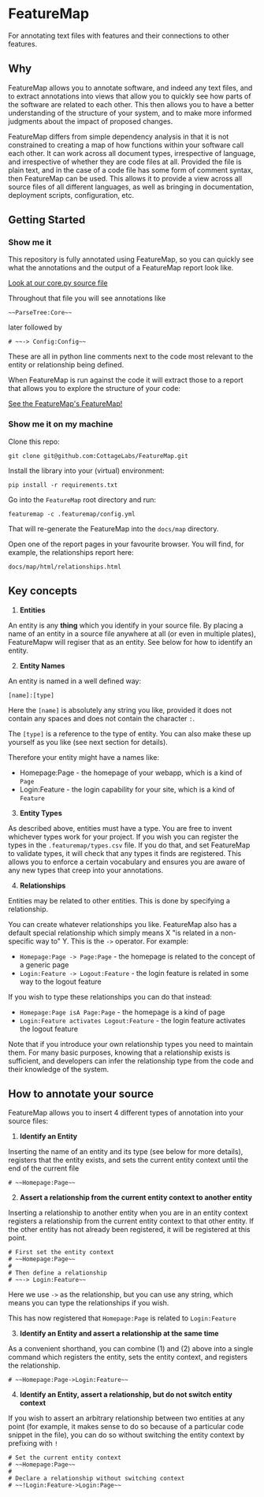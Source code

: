 # FeatureMap

For annotating text files with features and their connections to other features.

## Why

FeatureMap allows you to annotate software, and indeed any text files, and to extract
annotations into views that allow you to quickly see how parts of the software are
related to each other.  This then allows you to have a better understanding of the 
structure of your system, and to make more informed judgments about the impact of 
proposed changes.

FeatureMap differs from simple dependency analysis in that it is not constrained to 
creating a map of how functions within your software call each other.  It can work
across all document types, irrespective of language, and irrespective of whether they
are code files at all.  Provided the file is plain text, and in the case of a code file
has some form of comment syntax, then FeatureMap can be used.  This allows it to 
provide a view across all source files of all different languages, as well as bringing
in documentation, deployment scripts, configuration, etc.

## Getting Started

### Show me it

This repository is fully annotated using FeatureMap, so you can quickly see what the 
annotations and the output of a FeatureMap report look like.

[Look at our core.py source file](https://github.com/CottageLabs/FeatureMap/blob/main/featuremap/core.py)

Throughout that file you will see annotations like

```
~~ParseTree:Core~~
```

later followed by

```
# ~~-> Config:Config~~
```

These are all in python line comments next to the code most relevant to the entity or relationship being
defined.

When FeatureMap is run against the code it will extract those to a report that allows you to explore the
structure of your code:

[See the FeatureMap's FeatureMap!](https://cottagelabs.github.io/FeatureMap/map/html/relationships.html)


### Show me it on my machine

Clone this repo:

```
git clone git@github.com:CottageLabs/FeatureMap.git
```

Install the library into your (virtual) environment:

```
pip install -r requirements.txt
```

Go into the `FeatureMap` root directory and run:

```
featuremap -c .featuremap/config.yml
```

That will re-generate the FeatureMap into the `docs/map` directory.

Open one of the report pages in your favourite browser.  You will find, for example, the relationships report here:

```
docs/map/html/relationships.html
```

## Key concepts

1. **Entities**

An entity is any **thing** which you identify in your source file.  By placing a name of an
entity in a source file anywhere at all (or even in multiple plates), FeatureMapw will
regiser that as an entity.  See below for how to identify an entity.


2. **Entity Names**

An entity is named in a well defined way:

```
[name]:[type]
```

Here the `[name]` is absolutely any string you like, provided it does not contain any spaces and
does not contain the character `:`.

The `[type]` is a reference to the type of entity.  You can also make these up yourself as you
like (see next section for details).

Therefore your entity might have a names like:

* Homepage:Page - the homepage of your webapp, which is a kind of `Page`
* Login:Feature - the login capability for your site, which is a kind of `Feature`

3. **Entity Types**

As described above, entities must have a type.  You are free to invent whichever types 
work for your project.  If you wish you can register the types in the `.featuremap/types.csv`
file.  If you do that, and set FeatureMap to validate types, it will check that any
types it finds are registered.  This allows you to enforce a certain vocabulary and
ensures you are aware of any new types that creep into your annotations.

4. **Relationships**

Entities may be related to other entities.  This is done by specifying a relationship.

You can create whatever relationships you like.  FeatureMap also has a default special
relationship which simply means X "is related in a non-specific way to" Y.  This is the
`->` operator.  For example:

* `Homepage:Page -> Page:Page` - the homepage is related to the concept of a generic page
* `Login:Feature -> Logout:Feature` - the login feature is related in some way to the logout feature

If you wish to type these relationships you can do that instead:

* `Homepage:Page isA Page:Page` - the homepage is a kind of page
* `Login:Feature activates Logout:Feature` - the login feature activates the logout feature

Note that if you introduce your own relationship types you need to maintain them.  For many
basic purposes, knowing that a relationship exists is sufficient, and developers can infer
the relationship type from the code and their knowledge of the system.


## How to annotate your source

FeatureMap allows you to insert 4 different types of annotation into your source files:

1. **Identify an Entity**

Inserting the name of an entity and its type (see below for more details), registers
that the entity exists, and sets the current entity context until the end of the current
file

```
# ~~Homepage:Page~~
```

2. **Assert a relationship from the current entity context to another entity**

Inserting a relationship to another entity when you are in an entity context registers
a relationship from the current entity context to that other entity.  If the other entity
has not already been registered, it will be registered at this point.

```
# First set the entity context
# ~~Homepage:Page~~
#
# Then define a relationship
# ~~-> Login:Feature~~

```

Here we use `->` as the relationship, but you can use any string, which means you can type
the relationships if you wish.

This has now registered that `Homepage:Page` is related to `Login:Feature`

3. **Identify an Entity and assert a relationship at the same time**

As a convenient shorthand, you can combine (1) and (2) above into a single command which
registers the entity, sets the entity context, and registers the relationship.

```
# ~~Homepage:Page->Login:Feature~~
```

4. **Identify an Entity, assert a relationship, but do not switch entity context**

If you wish to assert an arbitrary relationship between two entities at any point (for example, it makes
sense to do so because of a particular code snippet in the file), you can do so without switching
the entity context by prefixing with `!`

```
# Set the current entity context
# ~~Homepage:Page~~
#
# Declare a relationship without switching context
# ~~!Login:Feature->Login:Page~~
```

